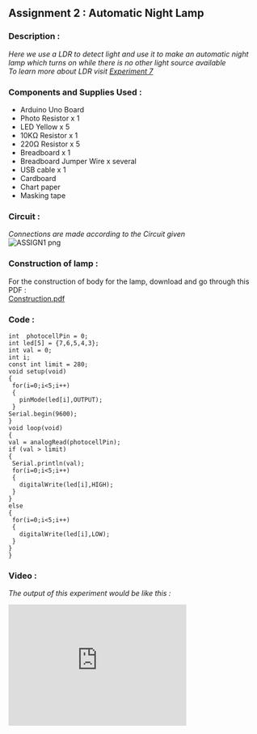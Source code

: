## Assignment 2 : Automatic Night Lamp   
### Description :   
 _Here we use a LDR to detect light and use it to make an automatic night lamp which turns on while there is no other light source available_   
 _To learn more about LDR visit [Experiment 7](https://aswin-asokan.github.io/Kerala-IoT-Challenge/pages/level1/EXP7)_
 
### Components and Supplies Used :
 
* Arduino Uno Board
* Photo Resistor x 1
* LED Yellow x 5
* 10KΩ Resistor x 1
* 220Ω Resistor x 5
* Breadboard x 1
* Breadboard Jumper Wire x several
* USB cable x 1
* Cardboard 
* Chart paper
* Masking tape
     
### Circuit :
_Connections are made according to the Circuit given_   
![ASSIGN1 png](https://user-images.githubusercontent.com/86108610/151673822-3ab617d6-5cc9-4dcc-94fb-b0669a885730.png)


### Construction of lamp :
For the construction of body for the lamp, download and go through this PDF :   
[Construction.pdf](https://github.com/aswin-asokan/Kerala-IoT-Challenge/files/7964354/Construction.pdf)



### Code :
 
 ```
int  photocellPin = 0;
int led[5] = {7,6,5,4,3};
int val = 0;
int i;
const int limit = 280;
void setup(void)
{
  for(i=0;i<5;i++)
  {
    pinMode(led[i],OUTPUT);
  }
Serial.begin(9600);
}
void loop(void)
{
val = analogRead(photocellPin);
if (val > limit)
{
  Serial.println(val);
  for(i=0;i<5;i++)
  {
    digitalWrite(led[i],HIGH);
  }
}
else
{
  for(i=0;i<5;i++)
  {
    digitalWrite(led[i],LOW);
  }
}
}
```                      
### Video :

_The output of this experiment would be like this :_                          
<iframe width="352" height="240"
src="https://user-images.githubusercontent.com/86108610/151673642-891aa520-1beb-462d-9e80-8eb41463f02b.mp4"
frameborder="0" 
allow="accelerometer; autoplay; encrypted-media; gyroscope; picture-in-picture" 
allowfullscreen></iframe>
